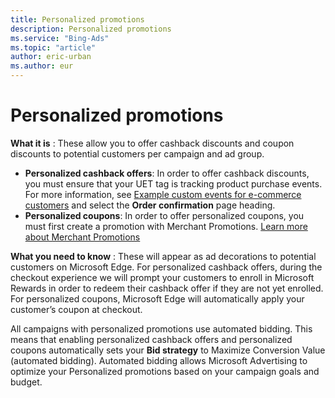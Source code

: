 ```yaml
---
title: Personalized promotions
description: Personalized promotions
ms.service: "Bing-Ads"
ms.topic: "article"
author: eric-urban
ms.author: eur
---
```


# Personalized promotions

**What it is** : These allow you to offer cashback discounts and coupon discounts to potential customers per campaign and ad group.

- **Personalized cashback offers**: In order to offer cashback discounts, you must ensure that your UET tag is tracking product purchase events. For more information, see [Example custom events for e-commerce customers](../hlp_BA_PROC_UET_ExampleEventsEcommerce.md) and select the **Order confirmation** page heading.
- **Personalized coupons**:  In order to offer personalized coupons, you must first create a promotion with Merchant Promotions. [Learn more about Merchant Promotions](../hlp_BA_CONC_BMC_MerchantPromo.md)

**What you need to know** : These will appear as ad decorations to potential customers on Microsoft Edge. For personalized cashback offers, during the checkout experience we will prompt your customers to enroll in Microsoft Rewards in order to redeem their cashback offer if they are not yet enrolled. For personalized coupons, Microsoft Edge will automatically apply your customer’s coupon at checkout.

All campaigns with personalized promotions use automated bidding. This means that enabling personalized cashback offers and personalized coupons automatically sets your **Bid strategy** to Maximize Conversion Value (automated bidding). Automated bidding allows Microsoft Advertising to optimize your Personalized promotions based on your campaign goals and budget.


